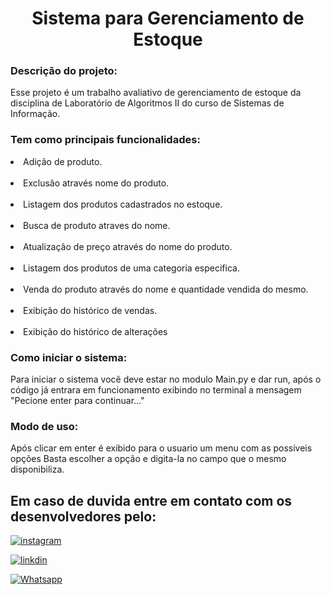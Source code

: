 <h1 align="center">
  Sistema para Gerenciamento de Estoque </h1>


### Descrição do projeto: 

Esse projeto é um trabalho avaliativo de gerenciamento de estoque da disciplina de Laboratório de Algoritmos II do curso de Sistemas de Informação.

<h3> Tem como principais funcionalidades: </h3>
<p></p>
    <li>
    Adição de produto.
    </li> 
    </br>
    <li>
    Exclusão através nome do produto.
    </li>
    </br>
    <li>
    Listagem dos produtos cadastrados no estoque.
    </li>
    </br>
    <li>
    Busca de produto atraves do nome.
    </li>
    </br>
    <li>
    Atualização de preço através do nome do produto.
    </li>
    </br>
    <li>
    Listagem dos produtos de uma categoria especifica.
    </li>
    </br>
    <li>
    Venda do produto através do nome e quantidade vendida do mesmo.
    </li>
    </br>
    <li>
    Exibição do histórico de vendas.
    </li>
    </br>
    <li>
    Exibição do histórico de alterações
    </li>
<p></p>

<h3>
  Como iniciar o sistema:
</h3>  
Para iniciar o sistema você deve estar no modulo Main.py e dar run, após o código já entrara em funcionamento exibindo no terminal a mensagem "Pecione enter para continuar..."

</br>
<h3>
    Modo de uso:
</h3>
Após clicar em enter é exibido para o usuario um menu com as possiveis opções
Basta escolher a opção e digita-la no campo que o mesmo disponibiliza.

<br>
<h2>
     Em caso de duvida entre em contato com os desenvolvedores pelo:</br>
</h2>

[![instagram](https://img.shields.io/badge/Instagram-E4405F?style=for-the-badge&logo=instagram&logoColor=white)](https://instagram.com/eduardamello___)

[![linkdin](https://img.shields.io/badge/LinkedIn-0077B5?style=for-the-badge&logo=linkedin&logoColor=white)](https://www.linkedin.com/in/thevis-cardoso)

[![Whatsapp](https://img.shields.io/badge/WhatsApp-25D366?style=for-the-badge&logo=whatsapp&logoColor=white)](https://wa.me/+5555996351078)
